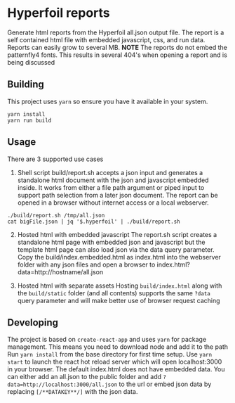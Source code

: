 # Hyperfoil reports
Generate html reports from the Hyperfoil all.json output file. The report is a self contained html file with embedded javascript, css, and run data. 
Reports can easily grow to several MB.
**NOTE** The reports do not embed the patternfly4 fonts. This results in several 404's when opening a report and is being discussed

## Building

This project uses `yarn` so ensure you have it available in your system.

```
yarn install
yarn run build
```
## Usage
There are 3 supported use cases
1. Shell script
build/report.sh accepts a json input and generates a standalone html document with the json and javascript embedded inside. 
It works from either a file path argument or piped input to support path selection from a later json document.
The report can be opened in a browser without internet access or a local webserver.
```
./build/report.sh /tmp/all.json
cat bigFile.json | jq '$.hyperfoil' | ./build/report.sh
```
2. Hosted html with embedded javascript
The report.sh script creates a standalone html page with embedded json and javascript but the template html page can also load json
via the data query parameter. Copy the build/index.embedded.html as index.html into the webserver folder with any json files and open 
a browser to index.html?data=http://hostname/all.json

3. Hosted html with separate assets
Hosting `build/index.html` along with the `build/static` folder (and all contents) supports the same `?data` query parameter and will make better use of browser request caching

## Developing
The project is based on `create-react-app` and uses `yarn` for package management. 
This means you need to download node and add it to the path
Run `yarn install` from the base directory for first time setup. 
Use `yarn start` to launch the react hot reload server which will open localhost:3000 in your browser.
The default index.html does not have embedded data. You can either add an all.json to the public folder and add `?data=http://localhost:3000/all.json`
to the url or embed json data by replacing `[/**DATAKEY**/]` with the json data.
